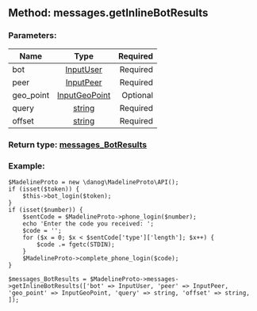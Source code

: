 ## Method: messages.getInlineBotResults  

### Parameters:

| Name     |    Type       | Required |
|----------|:-------------:|---------:|
|bot|[InputUser](../types/InputUser.md) | Required|
|peer|[InputPeer](../types/InputPeer.md) | Required|
|geo\_point|[InputGeoPoint](../types/InputGeoPoint.md) | Optional|
|query|[string](../types/string.md) | Required|
|offset|[string](../types/string.md) | Required|


### Return type: [messages\_BotResults](../types/messages_BotResults.md)

### Example:


```
$MadelineProto = new \danog\MadelineProto\API();
if (isset($token)) {
    $this->bot_login($token);
}
if (isset($number)) {
    $sentCode = $MadelineProto->phone_login($number);
    echo 'Enter the code you received: ';
    $code = '';
    for ($x = 0; $x < $sentCode['type']['length']; $x++) {
        $code .= fgetc(STDIN);
    }
    $MadelineProto->complete_phone_login($code);
}

$messages_BotResults = $MadelineProto->messages->getInlineBotResults(['bot' => InputUser, 'peer' => InputPeer, 'geo_point' => InputGeoPoint, 'query' => string, 'offset' => string, ]);
```
